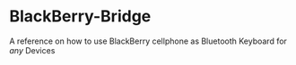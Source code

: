 # BlackBerry-Bridge
A reference on how to use BlackBerry cellphone as Bluetooth Keyboard for *any* Devices
